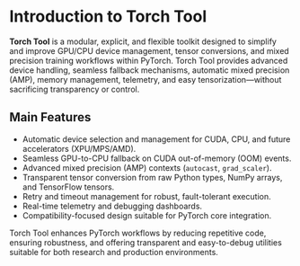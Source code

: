 # Introduction to Torch Tool

**Torch Tool** is a modular, explicit, and flexible toolkit designed to simplify and improve GPU/CPU device management, tensor conversions, and mixed precision training workflows within PyTorch. Torch Tool provides advanced device handling, seamless fallback mechanisms, automatic mixed precision (AMP), memory management, telemetry, and easy tensorization—without sacrificing transparency or control.

## Main Features
- Automatic device selection and management for CUDA, CPU, and future accelerators (XPU/MPS/AMD).
- Seamless GPU-to-CPU fallback on CUDA out-of-memory (OOM) events.
- Advanced mixed precision (AMP) contexts (`autocast`, `grad_scaler`).
- Transparent tensor conversion from raw Python types, NumPy arrays, and TensorFlow tensors.
- Retry and timeout management for robust, fault-tolerant execution.
- Real-time telemetry and debugging dashboards.
- Compatibility-focused design suitable for PyTorch core integration.

Torch Tool enhances PyTorch workflows by reducing repetitive code, ensuring robustness, and offering transparent and easy-to-debug utilities suitable for both research and production environments.
